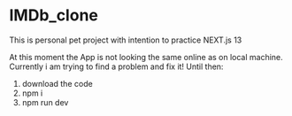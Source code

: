 # IMDb_clone

This is personal pet project with intention to practice NEXT.js 13

At this moment the App is not looking the same online as on local machine. Currently i am trying to find a problem and fix it!
Until then:

1. download the code
2. npm i
3. npm run dev
